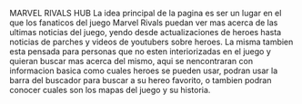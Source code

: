 MARVEL RIVALS HUB
La idea principal de la pagina es ser un lugar en el que los fanaticos del juego Marvel Rivals puedan ver mas acerca de las ultimas noticias del juego, yendo desde actualizaciones de heroes hasta noticias de parches y videos de youtubers sobre heroes.
La misma tambien esta pensada para personas que no esten interiorizadas en el juego y quieran buscar mas acerca del mismo, aqui se nencontraran con informacion basica como cuales heroes se pueden usar, podran usar la barra del buscador para buscar a su hereo favorito, o tambien podran conocer cuales son los mapas del juego y su historia.
